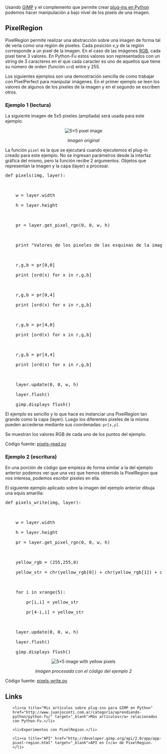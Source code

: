<html><body><p>Usando <a title="The GNU Image Manipulation Program" href="http://www.gimp.org" target="_blank">GIMP</a> y el complemento que permite crear <a title="Python-Fu doc" href="http://www.gimp.org/docs/python/index.html" target="_blank">plug-ins en Python</a> podemos hacer manipulación a bajo nivel de los pixels de una imagen.

</p><h2>PixelRegion</h2>

PixelRegion permite realizar una abstracción sobre una imagen de forma tal de verla como una región de pixeles. Cada posición x,y de la región corresponde a un pixel de la imagen. En el caso de las imágenes <a title="Red, Green, Blue" href="http://es.wikipedia.org/wiki/Modelo_de_color_RGB" target="_blank">RGB</a>, cada pixel tiene 3 valores. En Python-Fu estos valores son representados con un string de 3 caracteres en el que cada caracter es uno de aquellos que tiene su número de orden (función <code>ord</code>) entre  y 255.



Los siguientes ejemplos son una demostración sencilla de como trabajar con PixelPerfect para manipular imágenes. En el primer ejemplo  se leen los valores de algunos de los pixeles de la imagen y en el segundo se escriben otros.<!--more-->

<h3>Ejemplo 1 (lectura)</h3>

La siguiente imagen de 5x5 pixeles (ampliada) será usada para este ejemplo:

<p align="center"><img src="/wp-content/uploads/2007/12/5-big.jpg" alt="5×5 pixel image"></p>

<p align="center"><em>Imagen original</em></p>



La función <code>pixel</code> es la que se ejecutará cuando ejecutemos el plug-in creado para este ejemplo. No se ingresan parámetros desde la interfaz gráfica del mismo, pero la función recibe 2 argumentos. Objetos que representan la imagen y la capa (layer) a procesar.

<pre>def pixels(img, layer):



    w = layer.width

    h = layer.height



    pr = layer.get_pixel_rgn(0, 0, w, h)



    print "Valores de los pixeles de las esquinas de la imagen"



    r,g,b = pr[0,0]

    print [ord(x) for x in r,g,b]



    r,g,b = pr[0,4]

    print [ord(x) for x in r,g,b]



    r,g,b = pr[4,0]

    print [ord(x) for x in r,g,b]



    r,g,b = pr[4,4]

    print [ord(x) for x in r,g,b]



    layer.update(0, 0, w, h)

    layer.flush()

    gimp.displays_flush()</pre>

El ejemplo es sencillo y lo que hace es instanciar una PixelRegion tan grande como la capa (layer). Luego los diferentes pixeles de la misma pueden accederse mediante sus coordenadas: <code>pr[x,y]</code>.



Se muestran los valores RGB de cada uno de los puntos del ejemplo.



Código fuente: <a title="read" href="http://www.juanjoconti.com.ar/files/python/fu/pixels/pixels-read.py.html" target="_blank">pixels-read.py</a>

<h3>Ejemplo 2 (escritura)</h3>

En una porción de código que empieza de forma similar a la del ejemplo anterior podemos ver que una vez que hemos obtenido la PixelRegion que nos interesa, podemos escribir pixeles en ella.



El siguiente ejemplo aplicado sobre la imagen del ejemplo anterior dibuja una equis amarilla:

<pre>def pixels_write(img, layer):



    w = layer.width

    h = layer.height

    pr = layer.get_pixel_rgn(0, 0, w, h)



    yellow_rgb = (255,255,0)

    yellow_str = chr(yellow_rgb[0]) + chr(yellow_rgb[1]) + chr(yellow_rgb[2])



    for i in xrange(5):

        pr[i,i] = yellow_str

        pr[4-i,i] = yellow_str



    layer.update(0, 0, w, h)

    layer.flush()

    gimp.displays_flush()</pre>

<p align="center"><img src="/wp-content/uploads/2007/12/5-big-yellow.jpg" alt="5×5 image with yellow pixels"></p>

<p align="center"><em>Imagen procesada con el código del ejemplo 2</em></p>

<p align="left">Código fuente: <a title="write" href="http://www.juanjoconti.com.ar/files/python/fu/pixels/pixels-write.py.html" target="_blank">pixels-write.py</a></p>



<h2>Links</h2>

<ul>

	<li><a title="Mis artículos sobre plug-ins para GIMP en Python" href="http://www.juanjoconti.com.ar/categoria/aprendiendo-python/python-fu/" target="_blank">Más artículos</a> relacionados con Python-Fu.</li>

	<li>Experimentos con PixelRegion.</li>

	<li><a title="API" href="http://developer.gimp.org/api/2.0/app/app-pixel-region.html" target="_blank">API en C</a> de PixelRegion.</li>

</ul></body></html>